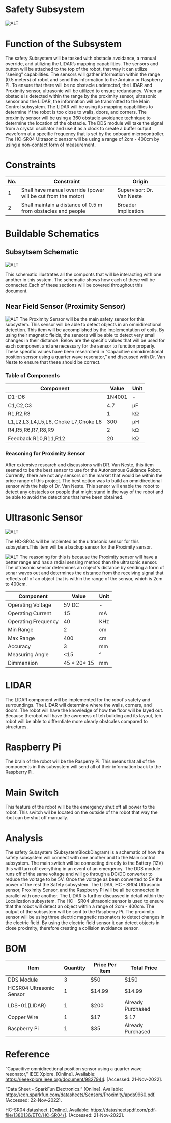 
# Safety Subsystem

![ALT](https://github.com/Hawk652/Capstone-Guidance-Robot/blob/main/Documentation/Images/safety/safetyblockonly.png)

#  Function of the Subsystem


 The safety Subsystem will be tasked with obstacle avoidance, a manual override, and utilizing the LIDAR’s mapping capabilities. The sensors and button will be attached to the top of  the robot, that way it can utilize “seeing” capabilities. The sensors will gather information within the range (0.5 meters) of  robot and send this information to the Arduino or Raspberry PI.  To ensure that there will be no obstacle undetected, the LIDAR and Proximity sensor, ultrasonic  will be utilized to ensure redundancy. When an obstacle is detected within the range by the proximity sensor, ultrasonic sensor and the LIDAR, the information will be transmitted to the Main Control subsystem.  The LIDAR will be using its mapping capabilities to determine if the robot is too close to walls, doors, and corners. The proximity sensor will be using a 360 obstacle avoidance technique to determine the location of the obstacle. The DDS module will take the signal from a crystal oscillator and use it as a clock to create a buffer output waveform at a specific frequency that is set by the onboard microcontroller.  The HC-SR04 Ultrasonic sensor will be using a range of  2cm - 400cm by using a non-contact form of measurement. 

#  Constraints
|     No. |Constraint  |  Origin  |
|-|-|-|
|1|  Shall have manual override (power will be cut from the motor)           |Supervisor:          Dr. Van Neste        |
|2          |Shall maintain a distance of 0.5 m from obstacles and people           |Broader Implication         |

#  Buildable Schematics
##  Subsytsem Schematic

![ALT](https://github.com/Hawk652/Capstone-Guidance-Robot/blob/main/Documentation/Images/safety/SafetySubsystemschematic.png)

This schematic illustrates all the componts that will be interacting with one another in this system. The schematic shows how each of these will be connected.Each of these sections will be covered throughout this document. 

##  Near Field Sensor (Proximity Sensor)
![ALT](https://github.com/Hawk652/Capstone-Guidance-Robot/blob/main/Documentation/Images/safety/Nearfieldsensorschematic.png)
The Proximity Sensor will be the main safety sensor for this subsystem. This sensor will be able to detect objects in an omnidirectional detection. This item will be accomplished by the implementation of coils. By using their magnetic fields, the sensors will be able to detect very small changes in their distance. Below are the specific values that will be used for each component and are necessary for the sensor to function properly. These specific values have been researched in “Capacitive omnidirectional position sensor using a quarter wave resonator,” and discussed with Dr. Van Neste to ensure that these should be correct. 
### Table of Components 
|Component| Value| Unit|
|-|-|-|
|D1-D6   |1N4001|-|
|C1,C2,C3  |4.7|μF|
|R1,R2,R3| 1|kΩ|
|L1,L2,L3,L4,L5,L6, Choke L7,Choke L8 |300|μH|
|R4,R5,R6,R7,R8,R9 |2|kΩ|
|Feedback R10,R11,R12 |20|kΩ|

### Reasoning for Proximity Sensor
After extensive research and discussions with DR. Van Neste, this item seemed to be the best sensor to use for the Autonomous Guidance Robot. Currently, there are not any sensors on the market that would be within the price range of this project. The best option was to build an omnidirectional sensor with the help of Dr. Van Neste. This sensor will enable the robot to detect any obstacles or people that might stand in the way of the robot and be able to avoid the detections that have been obtained. 

#  Ultrasonic Sensor
![ALT](https://github.com/Hawk652/Capstone-Guidance-Robot/blob/main/Documentation/Images/safety/HC-SR04-Ultrasonic-Sensor-Pinoutedited.png)

The HC-SR04 will be implented as the ultrasonic sensor for this subsystem.This item will be a backup sensor for the Proximity sensor. 

![ALT](https://github.com/Hawk652/Capstone-Guidance-Robot/blob/main/Documentation/Images/safety/trasnmitterimageofHC_SR04.jpg)
The reasoning for this is because the Proximity sensor will have a better range and has a radial sensing method than the ultrasonic sensor. The ultrasonic sensor determines an object's distance by sending a form of sonar waves out and determines the distance from the receiving signal that reflects off of an object that is within the range of the sensor, which is 2cm to 400cm. 

|Component| Value| Unit|
|-|-|-|
|Operating Voltage|5V DC|-|
|Operating Current |15|mA|
|Operating Frequency| 40|KHz|
|Min Range |2 |cm|
|Max Range |400|cm|
|Accuracy|3|mm|
|Measuring Angle |<15|°|
|Dimmension|45 * 20* 15|mm|
 
# LIDAR
The LIDAR component will be implemented for the robot's safety and surroundings. The LIDAR will determine where the walls, corners, and doors. The robot will have the knowledge of how the floor will be layed out. Because therobot will have the awreness of teh building and its layout, teh robot will be able to differntiate more clearly obstcales compared to structures.

# Raspberry Pi
The brain of the robot will be the Rasperry Pi. This means that all of the components in this subsystem will send all of their information back to the Raspberry Pi. 

# Main Switch

This feature of the robot will be the emergency shut off all power to the robot. This switch wil be located on the outside of the robot that way the rbot can be shut off manually.

#   Analysis


The safety Subsystem (SubsystemBlockDiagram) is a schematic of how the safety subsystem will connect with one another and to the Main control subsystem. The main switch will be connecting directly to the Battery (12V) this will turn off everything in an event of an emergency. The DDS module runs off of the same voltage and will go through a DC/DC converter to reduce the voltage to be 5V.  Once the voltage as been converted to 5V the power of  the rest the Safety subsystem. The LIDAR, HC - SR04 Ultrasonic sensor, Proximity Sensor, and the Raspberry Pi will be all be connected  in parallel with one another. The LIDAR is further discussed in detail within the Localization subsystem. The HC - SR04 ultrasonic sensor is used to ensure that the robot will detect an object within a range of 2cm - 400cm. The output of the subsystem will be sent to the Raspberry Pi. The proximity sensor will be using three electric magnetic resonators to detect changes in the electric field. By using the electric field sensor it can detect objects in close proximity, therefore creating a collision avoidance sensor.  
  

#    BOM
|Item| Quantity| Price Per Item| Total Price
|-|-|-|-|
|DDS Module   |3|$50|$150 |        |
|HC­SR04 Ultrasonic Sensor  |1|$14.99| $14.99     |
|LDS-01(LIDAR)| 1 |$200|Already Purchased
|Copper Wire |1|$17| $ 17   |
|Raspberry Pi |1|$35 |Already Purchased  |

#    Reference

“Capacitive omnidirectional position sensor using a quarter wave resonator,” IEEE Xplore. [Online]. Available: https://ieeexplore.ieee.org/document/9827944. [Accessed: 21-Nov-2022]. 

“Data Sheet - SparkFun Electronics.” [Online]. Available: https://cdn.sparkfun.com/datasheets/Sensors/Proximity/apds9960.pdf. [Accessed: 22-Nov-2022]. 

HC-SR04 datasheet. [Online]. Available: https://datasheetspdf.com/pdf-file/1380136/ETC/HC-SR04/1. [Accessed: 21-Nov-2022]. 
